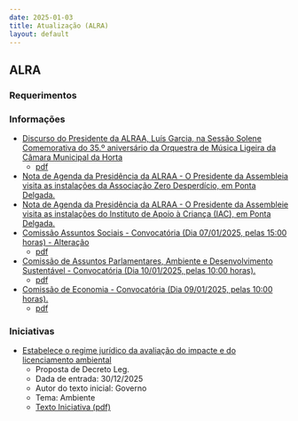 ```yaml
---
date: 2025-01-03
title: Atualização (ALRA)
layout: default
---
```

## ALRA

### Requerimentos



### Informações

* [Discurso do Presidente da ALRAA, Luís Garcia, na Sessão Solene Comemorativa do 35.º aniversário da Orquestra de Música Ligeira da Câmara Municipal da Horta](http://base.alra.pt:82/4DACTION/w_pesquisa_registo/8/20885)
  * [pdf](http://base.alra.pt:82/Doc_Noticias/NI20885.pdf)
* [Nota de Agenda da Presidência da ALRAA - O Presidente da Assembleia visita as instalações da Associação Zero Desperdício, em Ponta Delgada.](http://base.alra.pt:82/4DACTION/w_pesquisa_registo/8/20886)
* [Nota de Agenda da Presidência da ALRAA - O Presidente da Assembleie visita as instalações do Instituto de Apoio à Criança (IAC), em Ponta Delgada.](http://base.alra.pt:82/4DACTION/w_pesquisa_registo/8/20887)
* [Comissão Assuntos Sociais - Convocatória (Dia 07/01/2025, pelas 15:00 horas) - Alteração](http://base.alra.pt:82/4DACTION/w_pesquisa_registo/8/20888)
  * [pdf](http://base.alra.pt:82/Doc_Noticias/NI20888.pdf)
* [Comissão de Assuntos Parlamentares, Ambiente e Desenvolvimento Sustentável - Convocatória (Dia 10/01/2025, pelas 10:00 horas).](http://base.alra.pt:82/4DACTION/w_pesquisa_registo/8/20890)
  * [pdf](http://base.alra.pt:82/Doc_Noticias/NI20890.pdf)
* [Comissão de Economia - Convocatória (Dia 09/01/2025, pelas 10:00 horas).](http://base.alra.pt:82/4DACTION/w_pesquisa_registo/8/20891)
  * [pdf](http://base.alra.pt:82/Doc_Noticias/NI20891.pdf)

### Iniciativas

* [Estabelece o regime jurídico da avaliação do impacte e do licenciamento ambiental](http://base.alra.pt:82/4DACTION/w_pesquisa_registo/3/3667)
  * Proposta de Decreto Leg.
  * Dada de entrada: 30/12/2025
  * Autor do texto inicial: Governo
  * Tema: Ambiente
  * [Texto Iniciativa (pdf)](http://base.alra.pt:82/iniciativas/iniciativas/XIIIEPpDLR025.pdf)
